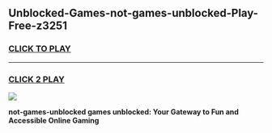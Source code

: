 
## Unblocked-Games-not-games-unblocked-Play-Free-z3251
<h3>
<a href="https://premium76.site?title=not-games-unblocked&ref=18A">CLICK TO PLAY</a></h3>
<hr>

<h3>
<a href="https://premium76.site?title=not-games-unblocked&ref=18A">CLICK 2 PLAY</a>
  
</h3>

<a href="https://premium76.site?title=not-games-unblocked&ref=18A"><img src="https://clearcache.store/games.png"></a>


**not-games-unblocked games unblocked: Your Gateway to Fun and Accessible Online Gaming**
